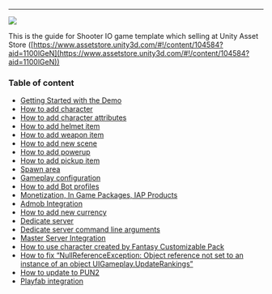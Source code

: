 * * *

![](https://cdn-images-1.medium.com/max/800/1*y9GWNOJQ4UhK7WweZE1lpw.png)

This is the guide for Shooter IO game template which selling at Unity Asset Store ([https://www.assetstore.unity3d.com/#!/content/104584?aid=1100lGeN](https://www.assetstore.unity3d.com/#!/content/104584?aid=1100lGeN))

### Table of content

*   [Getting Started with the Demo](pages/001-_Shooter-IO---getting-started-with-the-demo)
*   [How to add character](pages/002-_Shooter-IO---how-to-add-character)
*   [How to add character attributes](pages/003-_Shooter-IO---how-to-add-character-attributes)
*   [How to add helmet item](pages/004-_Shooter-IO---how-to-add-helmet-item)
*   [How to add weapon item](pages/005-_Shooter-IO---how-to-add-weapon-item)
*   [How to add new scene](pages/006-_Shooter-IO---How-to-add-new-scene)
*   [How to add powerup](pages/007-_Shooter-IO---how-to-add-powerup)
*   [How to add pickup item](pages/008-_Shooter-IO---how-to-add-pickup-item)
*   [Spawn area](pages/009-_Shooter-IO---spawn-area)
*   [Gameplay configuration](pages/010-_Shooter-IO---gameplay-configuration)
*   [How to add Bot profiles](pages/011-_Shooter-IO---how-to-add-bot-profiles)
*   [Monetization, In Game Packages, IAP Products](pages/012-_Shooter-IO---Monetization--In-Game-Packages--IAP-Products)
*   [Admob Integration](pages/013-_How-to-integrate-Admob-to-Battle-IO---Shooter-IO---Bomber-I)
*   [How to add new currency](pages/014-_How-to-add-new-currency-for-BATTLE-IO--BOMBER-IO--SHOOTER-IO)
*   [Dedicate server](pages/015-_Shooter-IO---dedicate-server)
*   [Dedicate server command line arguments](pages/016-_BATTLE-IO--BOMBER-IO--SHOOTER-IO---Dedication-Command-Line-Arguments)
*   [Master Server Integration](pages/017-_BATTLE-IO--BOMBER-IO--SHOOTER-IO---Master-Server-Integration)
*   [How to use character created by Fantasy Customizable Pack](pages/018-_Fantasy-Customizable-Pack---How-to-create-character-for-BATTLE-IO--BOMBER-IO--SHOOTER-IO)
*   [How to fix “NullReferenceException: Object reference not set to an instance of an object UIGameplay.UpdateRankings”](pages/019-_How-to-fix--NullReferenceException--Object-reference-not-set-to-an-instance-of-an-object-)
*   [How to update to PUN2](pages/101-update-to-pun2.md)
*   [Playfab integration](pages/102-playfab-integration.md)